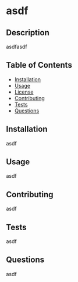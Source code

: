 # asdf

## Description
  asdfasdf

## Table of Contents
- [Installation](#installation)
- [Usage](#usage)
- [License](#license)
- [Contributing](#contributing)
- [Tests](#tests)
- [Questions](#questions)

## Installation
asdf

## Usage
asdf



## Contributing
asdf

## Tests
asdf

## Questions
asdf
